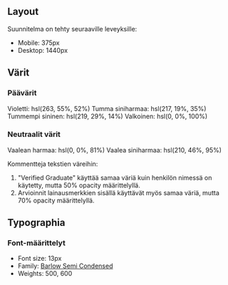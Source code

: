 ## Layout

Suunnitelma on tehty seuraaville leveyksille:

- Mobile: 375px
- Desktop: 1440px

## Värit

### Päävärit

Violetti: hsl(263, 55%, 52%)
Tumma siniharmaa: hsl(217, 19%, 35%)
Tummempi sininen: hsl(219, 29%, 14%)
Valkoinen: hsl(0, 0%, 100%)

### Neutraalit värit

Vaalean harmaa: hsl(0, 0%, 81%)
Vaalea siniharmaa: hsl(210, 46%, 95%)

Kommentteja tekstien väreihin:

1. "Verified Graduate" käyttää samaa väriä kuin henkilön nimessä on käytetty, mutta 50% opacity määrittelyllä.
2. Arvioinnit lainausmerkkien sisällä käyttävät myös samaa väriä, mutta 70% opacity määrittelyllä.
  

## Typographia

### Font-määrittelyt
- Font size: 13px
- Family: [Barlow Semi Condensed](https://fonts.google.com/specimen/Barlow+Semi+Condensed)
- Weights: 500, 600
